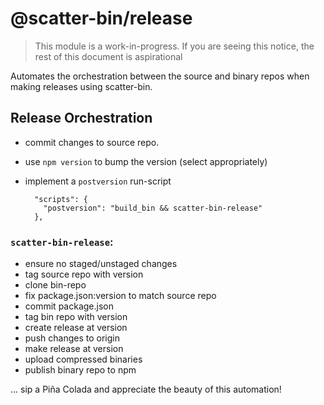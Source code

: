 # @scatter-bin/release

>
> This module is a work-in-progress. 
> If you are seeing this notice, the rest of this document is aspirational 
>

Automates the orchestration between the source and binary repos when making 
releases using scatter-bin.

## Release Orchestration

- commit changes to source repo.
- use `npm version` to bump the version (select appropriately)
- implement a `postversion` run-script
  
    ```
      "scripts": {
        "postversion": "build_bin && scatter-bin-release"  
      },
    ```

### `scatter-bin-release`:
  - ensure no staged/unstaged changes
  - tag source repo with version
  - clone bin-repo
  - fix package.json:version to match source repo
  - commit package.json
  - tag bin repo with version
  - create release at version
  - push changes to origin
  - make release at version
  - upload compressed binaries
  - publish binary repo to npm

... sip a Piña Colada and appreciate the beauty of this automation!
